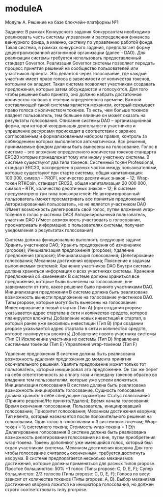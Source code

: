 # moduleA
Модуль А. Решение на базе блокчейн-платформы №1 

Задание:
В рамках Конкурсного задания Конкурсантам необходимо реализовать часть системы управления и распределения финансов венчурного фонда, а именно, систему по управлению работой фонда. Такая система, в рамках конкурсного задания, предполагает форму децентрализованной автономной организации (далее – DAO).
Для реализации системы требуется использовать предоставленный стандарт Governor.
Реализация Governor системы позволяет передать процесс принятия решений на сообщество пользователей или участников проекта. 
Это делается через голосование, где каждый участник имеет право голоса в зависимости от количества токенов, которыми он владеет. Такая система позволяет участникам создавать предложения, которые затем обсуждаются и голосуются. Для того чтобы решение было принято, оно должно набрать достаточное количество голосов в течении определенного времени. 
Важной составляющей такой системы является механизм, который связывает право голоса с количеством токенов. То есть, чем больше токенов владеет пользователь, тем большее влияние он может оказать на результаты голосования.
Описание системы
DAO – организационная форма, при которой координация деятельности участников и управление ресурсами происходит в соответствии с заранее согласованным и формализованным набором правил, контроль за соблюдением которых выполняется автоматически.
Все решения, принимаемые фондом должны быть вынесены на голосование. Голос в системе – это вложение определенного количества токенов стандарта ERC20 которые принадлежат тому или иному участнику системы.
В системе существуют два типа токенов:
Системный токен Professional, стандарт ERC20, распределен в равных частях между пользователями, которые существуют при старте системы, общая капитализация: 100 000, символ – PROFI, количество десятичных знаков – 12;
Wrap-токен RTKCoin, стандарт ERC20, общая капитализация 20 000 000, символ – RTK, количество десятичных знаков – 12; 
В системе предусмотрено три типа пользователей:
Не авторизированный пользователь (может просматривать все принятые предложения)
Авторизированный пользователь, но не является участником DAO (Имеет возможность делегировать свой голос, путем вложения wrap-токенов в голос участника DAO)
Авторизированный пользователь, участник DAO (Имеет возможность участвовать в голосовании, просматривать информацию о пользователях системы, получает уведомления о результатах голосования)



Система должна функционально выполнять следующие задачи:
Хранить участников DAO;
Хранить предложения об изменениях (propose);
Инициализация предложения (propose);
Удаление предложения (propose);
Инициализация голосования;
Делегирование голосования;
Механизм достижения кворума;
Пояснение к задачам выполняемым системой:
Хранение участников DAO
Внутри системы должна храниться информация о всех участниках системы.
Хранения предложений об изменениях
В системе должны храниться все предложения, которые были вынесены на голосование, вне зависимости от того, какое решение было принято участниками DAO.
Инициализация предложения
В системе должна быть реализована возможность вынести предложение на голосование участников DAO. 
Типы propose, которые могут быть вынесены на голосование:
Инвестирование в новый стартап (Тип A) (при создании propose указывается адрес стартапа в сети и количество средств, которое планируется вложить)
Добавление новых инвестиций в стартап, в который ранее уже вносились инвестиции (Тип B) (при создании propose указывается адрес стартапа в сети и количество средств, которое планируется вложить)
Добавление нового участника системы (Тип С)
Исключение участника из системы (Тип D)
Управление системным токеном (Тип E)
Управление wrap-токеном (Тип F)

Удаление предложения
В системе должна быть реализована возможность удаления предложения до момента принятия окончательного решения. Удалить предложение может только тот пользователь, который инициировал это предложение. Он так же берет на себя ответственность за оплату газа и передачу токенов обратно во владение тем пользователям, которые уже успели вложиться.
Инициализация голосования
В системе должна быть реализована возможность инициировать голосование. Сущность голосования должна хранить в себе следующие параметры:
Статус голосования (Принято решение/Не принято/Удален);
Время начала голосования;
Время окончания голосования;
Пользователь, инициировавший голосование;
Приоритет голосования;
Механизм достижения кворума;
Тип ивента, который назначается после положительного решения на голосовании.
Один голос в голосовании = 3 системным токенам;
Wrap-токен = ½ системного токена;
Стоимость wrap-токена = 1 Eth
Делегирование голосования
В системе должна быть реализована возможность делегирования голосования из вне, путем приобретения wrap-токена. Токены дополняют уже имеющийся голос, который был отдан участником системы. 
Механизм достижения кворума
Для того чтобы голосование считалось оконченным, требуется достигнуть кворума. В системе предполагается несколько механизмов достижения, которые должны применяться для разных типов propose.
Простое большинство: 50% +1 голос (Типы propose: C, D, E, F);
Супер большинство: 2/3 голосов (Типы propose: C, D, E, F);
Голоса по весу: зависит от количества токенов (Типы propose: A, B).
Выбор механизма достижения кворума ложится на инициатора голосования, но должен строго соответствовать типу prorpose.
